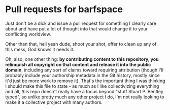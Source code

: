 # Pull requests for barfspace

Just don't be a dick and issue a pull request for something I clearly care about and have put a lot of thought into that would change it to your conflicting worldview.

Other than that, hell yeah dude, shoot your shot, offer to clean up any of this mess, God knows it needs it.

Oh, also, one other thing: **by contributing content to this repository, you relinquish all copyright on that content and release it into the public domain**, including any sort of claims toward requiring attribution (though I'll probably include your authorship metadata in the Git history, mostly since it'd just be more work to remove it). That's the important thing I was thinking I should make this file to state - as much as I like collectivizing everything and all, *this* repo doesn't really have a focus beyond "stuff Stuart P. Bentley typed", so unlike pretty much any other project I do, I'm not really looking to make it a collective project with many authors.

